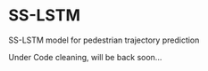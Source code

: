 # SS-LSTM
SS-LSTM model for pedestrian trajectory prediction


Under Code cleaning, will be back soon...